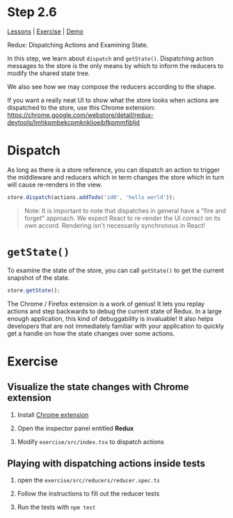 # Step 2.6

[Lessons](../) | [Exercise](./exercise/) | [Demo](./demo/)

Redux: Dispatching Actions and Examining State.

In this step, we learn about `dispatch` and `getState()`. Dispatching action messages to the store is the only means by which to inform the reducers to modify the shared state tree.

We also see how we may compose the reducers according to the shape.

If you want a really neat UI to show what the store looks when actions are dispatched to the store, use this Chrome extension:
https://chrome.google.com/webstore/detail/redux-devtools/lmhkpmbekcpmknklioeibfkpmmfibljd

# Dispatch

As long as there is a store reference, you can dispatch an action to trigger the middleware and reducers which in term changes the store which in turn will cause re-renders in the view.

```ts
store.dispatch(actions.addTodo('id0', 'hello world'));
```

> Note: It is important to note that dispatches in general have a "fire and forget" approach. We expect React to re-render the UI correct on its own accord. Rendering isn't necessarily synchronous in React!

# `getState()`

To examine the state of the store, you can call `getState()` to get the current snapshot of the state.

```ts
store.getState();
```

The Chrome / Firefox extension is a work of genius! It lets you replay actions and step backwards to debug the current state of Redux. In a large enough application, this kind of debuggability is invaluable! It also helps developers that are not immediately familiar with your application to quickly get a handle on how the state changes over some actions.

# Exercise

## Visualize the state changes with Chrome extension

1. Install [Chrome extension](https://chrome.google.com/webstore/detail/redux-devtools/lmhkpmbekcpmknklioeibfkpmmfibljd)

2. Open the inspector panel entitled **Redux**

3. Modify `exercise/src/index.tsx` to dispatch actions

## Playing with dispatching actions inside tests

1. open the `exercise/src/reducers/reducer.spec.ts`

2. Follow the instructions to fill out the reducer tests

3. Run the tests with `npm test`
